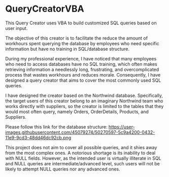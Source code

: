 # QueryCreatorVBA
This Query Creator uses VBA to build customized SQL queries based on user input.

The objective of this creator is to facilitate the reduce the amount of workhours spent querying the database by employees who need specific information but have no training in SQL/database structure. 

During my professional experience, I have noticed that many employees who need to access databases have no SQL training, which often makes retrieving information a needlessly long, frustrating, and overcomplicated process that wastes workhours and reduces morale. Consequently, I have designed a query creator that aims to cover the most commonly used SQL queries. 

I have designed the creator based on the Northwind database. Specifically, the target users of this creator belong to an imaginary Northwind team who works directly with suppliers, so the creator is limited to the tables that they would most often query, namely Orders, OrderDetails, Products, and Suppliers.

Please follow this link for the database structure: https://user-images.githubusercontent.com/45079274/50270597-5c9a4200-0432-11e9-9cd3-48dd46dc92cb.png

This project does not aim to cover all possible queries, and it shies away from the most complex ones. A notorious shortage is its inability to deal with NULL fields. However, as the intended user is virtually illiterate in SQL and NULL queries are intermediate/advanced level, such users will not be likely to attempt NULL queries nor any advanced ones.

